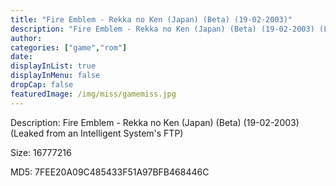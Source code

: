 ```yaml
---
title: "Fire Emblem - Rekka no Ken (Japan) (Beta) (19-02-2003)"
description: "Fire Emblem - Rekka no Ken (Japan) (Beta) (19-02-2003) (Leaked from an Intelligent System's FTP)"
author: 
categories: ["game","rom"]
date: 
displayInList: true
displayInMenu: false
dropCap: false
featuredImage: /img/miss/gamemiss.jpg
---
```


Description: Fire Emblem - Rekka no Ken (Japan) (Beta) (19-02-2003) (Leaked from an Intelligent System's FTP)

Size: 16777216

MD5: 7FEE20A09C485433F51A97BFB468446C

